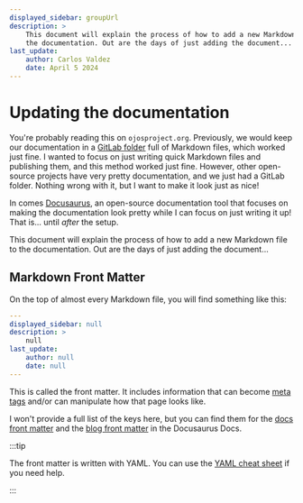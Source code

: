 ```yaml
---
displayed_sidebar: groupUrl
description: >
    This document will explain the process of how to add a new Markdown file to
    the documentation. Out are the days of just adding the document...
last_update:
    author: Carlos Valdez
    date: April 5 2024
---
```

# Updating the documentation

You're probably reading this on `ojosproject.org`. Previously, we would
keep our documentation in a
[GitLab folder](https://gitlab.com/ojosproject/docs/-/tree/33878f675970afe8e6b7dd4f60e08fcd8564c4a9)
full of Markdown files, which worked just fine. I wanted to focus on just
writing quick Markdown files and publishing them, and this method worked just
fine. However, other open-source projects have very pretty documentation, and
we just had a GitLab folder. Nothing wrong with it, but I want to make it look
just as nice!

In comes [Docusaurus](https://docusaurus.io/), an open-source documentation
tool that focuses on making the documentation look pretty while I can focus on
just writing it up! That is... until *after* the setup.

This document will explain the process of how to add a new Markdown file to
the documentation. Out are the days of just adding the document...

## Markdown Front Matter

On the top of almost every Markdown file, you will find something like this:

```yaml
---
displayed_sidebar: null
description: >
    null
last_update:
    author: null
    date: null
---
```

This is called the front matter. It includes information that can become
[meta tags](https://en.wikipedia.org/wiki/Meta_element) and/or can manipulate
how that page looks like.

I won't provide a full list of the keys here, but you can find them for the
[docs front matter](https://docusaurus.io/docs/api/plugins/@docusaurus/plugin-content-docs#markdown-front-matter)
and the
[blog front matter](https://docusaurus.io/docs/api/plugins/@docusaurus/plugin-content-blog#markdown-front-matter)
in the Docusaurus Docs.

:::tip

The front matter is written with YAML. You can use the
[YAML cheat sheet](https://quickref.me/yaml) if you need help.

:::
